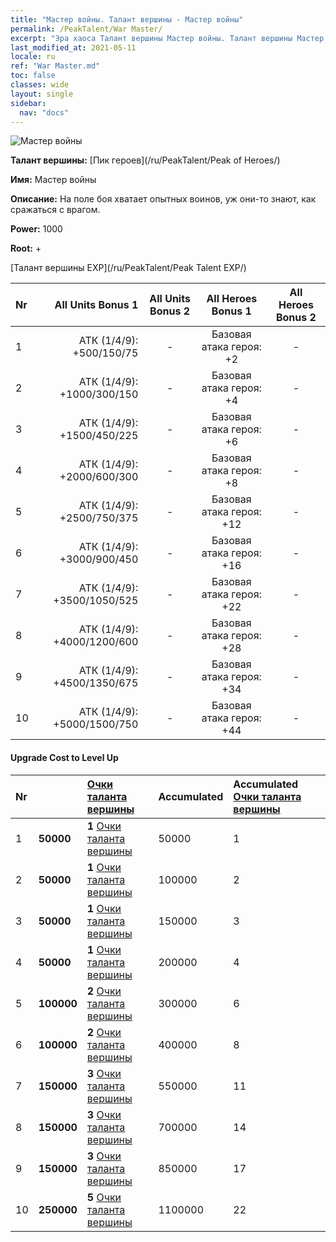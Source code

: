 ```yaml
---
title: "Мастер войны. Талант вершины - Мастер войны"
permalink: /PeakTalent/War Master/
excerpt: "Эра хаоса Талант вершины Мастер войны. Талант вершины Мастер войны. Мастер войны"
last_modified_at: 2021-05-11
locale: ru
ref: "War Master.md"
toc: false
classes: wide
layout: single
sidebar:
  nav: "docs"
---
```


  ![Мастер войны](/images/pt/talent_1001.png)

  **Талант вершины:** [Пик героев](/ru/PeakTalent/Peak of Heroes/)

  **Имя:** Мастер войны

  **Описание:** На поле боя хватает опытных воинов, уж они-то знают, как сражаться с врагом.

  **Power:** 1000

  **Root:** +

  [Талант вершины EXP](/ru/PeakTalent/Peak Talent EXP/)

  | Nr | All Units Bonus 1 | All Units Bonus 2 | All Heroes Bonus 1 | All Heroes Bonus 2 |
  |:---|--------------:|:-------------:|:-------------:|:-------------:|
  | 1 | АТК (1/4/9): +500/150/75 | - | Базовая атака героя: +2 | - |
  | 2 | АТК (1/4/9): +1000/300/150 | - | Базовая атака героя: +4 | - |
  | 3 | АТК (1/4/9): +1500/450/225 | - | Базовая атака героя: +6 | - |
  | 4 | АТК (1/4/9): +2000/600/300 | - | Базовая атака героя: +8 | - |
  | 5 | АТК (1/4/9): +2500/750/375 | - | Базовая атака героя: +12 | - |
  | 6 | АТК (1/4/9): +3000/900/450 | - | Базовая атака героя: +16 | - |
  | 7 | АТК (1/4/9): +3500/1050/525 | - | Базовая атака героя: +22 | - |
  | 8 | АТК (1/4/9): +4000/1200/600 | - | Базовая атака героя: +28 | - |
  | 9 | АТК (1/4/9): +4500/1350/675 | - | Базовая атака героя: +34 | - |
  | 10 | АТК (1/4/9): +5000/1500/750 | - | Базовая атака героя: +44 | - |


#### Upgrade Cost to Level Up

  | Nr | <i class="fas fa-coins"/> | [Очки таланта вершины](/ItemsRU/con_934/) | Accumulated <i class="fas fa-coins"/> | Accumulated [Очки таланта вершины](/ItemsRU/con_934/) |
  |:---|:--------------|:-------------|:-------------|:-------------|
  | 1 | **50000** | **1** [Очки таланта вершины](/ItemsRU/con_934/) | 50000 | 1 |
  | 2 | **50000** | **1** [Очки таланта вершины](/ItemsRU/con_934/) | 100000 | 2 |
  | 3 | **50000** | **1** [Очки таланта вершины](/ItemsRU/con_934/) | 150000 | 3 |
  | 4 | **50000** | **1** [Очки таланта вершины](/ItemsRU/con_934/) | 200000 | 4 |
  | 5 | **100000** | **2** [Очки таланта вершины](/ItemsRU/con_934/) | 300000 | 6 |
  | 6 | **100000** | **2** [Очки таланта вершины](/ItemsRU/con_934/) | 400000 | 8 |
  | 7 | **150000** | **3** [Очки таланта вершины](/ItemsRU/con_934/) | 550000 | 11 |
  | 8 | **150000** | **3** [Очки таланта вершины](/ItemsRU/con_934/) | 700000 | 14 |
  | 9 | **150000** | **3** [Очки таланта вершины](/ItemsRU/con_934/) | 850000 | 17 |
  | 10 | **250000** | **5** [Очки таланта вершины](/ItemsRU/con_934/) | 1100000 | 22 |
